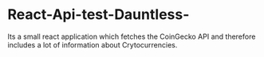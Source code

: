 # React-Api-test-Dauntless-
Its a small react application which fetches the CoinGecko API and therefore includes a lot of information about Crytocurrencies.
